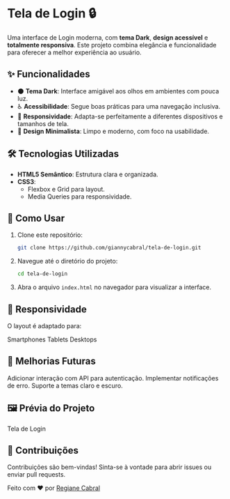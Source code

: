 # Tela de Login 🔒

Uma interface de Login moderna, com **tema Dark**, **design acessível** e **totalmente responsiva**. Este projeto combina elegância e funcionalidade para oferecer a melhor experiência ao usuário.

## ✨ Funcionalidades

- 🌑 **Tema Dark**: Interface amigável aos olhos em ambientes com pouca luz.
- ♿ **Acessibilidade**: Segue boas práticas para uma navegação inclusiva.
- 📱 **Responsividade**: Adapta-se perfeitamente a diferentes dispositivos e tamanhos de tela.
- 🎨 **Design Minimalista**: Limpo e moderno, com foco na usabilidade.

## 🛠️ Tecnologias Utilizadas

- **HTML5 Semântico**: Estrutura clara e organizada.
- **CSS3**:
  - Flexbox e Grid para layout.
  - Media Queries para responsividade.

## 🚀 Como Usar

1. Clone este repositório:
   ```bash
   git clone https://github.com/giannycabral/tela-de-login.git

2. Navegue até o diretório do projeto:
   ```bash
   cd tela-de-login

3. Abra o arquivo ```index.html``` no navegador para visualizar a interface.

## 📱 Responsividade
O layout é adaptado para:

Smartphones
Tablets
Desktops

## 🎯 Melhorias Futuras
 Adicionar interação com API para autenticação.
 Implementar notificações de erro.
 Suporte a temas claro e escuro.

## 🖼️ Prévia do Projeto
Tela de Login

## 🤝 Contribuições
Contribuições são bem-vindas! Sinta-se à vontade para abrir issues ou enviar pull requests.

Feito com ❤️ por [Regiane Cabral](https://github.com/giannycabral)
